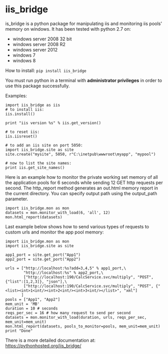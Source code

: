 iis_bridge
==========

is_bridge is a python package for manipulating iis and monitoring iis pools' memory on windows.
It has been tested with python 2.7 on:
- windows server 2008 32 bit
- windows server 2008 R2
- windows server 2012
- windows 7
- windows 8

How to install:
`pip install iis_bridge`

You must run python in a terminal with **administrator privileges** in order to use this package successfully.

Examples:
```
import iis_bridge as iis
# to install iis:
iis.install()

print "iis version %s" % iis.get_version()

# to reset iis:
iis.iisreset()

# to add an iis site on port 5050:
import iis_bridge.site as site
site.create("mysite", 5050, r"C:\inetpub\wwwroot\myapp", "mypool")

# now to list the site names:
print iis.get_site_names()
```

Here is an example how to monitor the private working set memory of all the application pools for 6 seconds while sending 12 GET http requests per second.
The http_report method generates an out.html memory report in the current directory. You can specify output path using the output_path parameter.
```
import iis_bridge.mon as mon
datasets = mon.monitor_with_load(6, 'all', 12)
mon.html_report(datasets)
```

Last example below shows how to send various types of requests to custom urls and monitor the app pool memory:
```
import iis_bridge.mon as mon
import iis_bridge.site as site

app1_port = site.get_port("App1")
app2_port = site.get_port("App2")

urls = ["http://localhost:%s?add=3,4,5" % app1_port,\
        "http://localhost:%s" % app2_port,\
        ["http://localhost:190/CalcService.svc/multiply", "POST", {"list":[1,2,3]}, "json"],\
        ["http://localhost:190/CalcService.svc/multiply", "POST", {"<list><int>1<int/><int>2<int/><int>3<int/></list>", "xml"]
       ]
pools = ["App1", "App2"]
mem_unit = 'MB'
duration = 10 # seconds
reqs_per_sec = 16 # how many request to send per second
datasets = mon.monitor_with_load(duration, urls, reqs_per_sec, mem_unit=mem_unit)
mon.html_report(datasets, pools_to_monitor=pools, mem_unit=mem_unit)
print "Done"
```

There is a more detailed documentation at: https://pythonhosted.org/iis_bridge/
